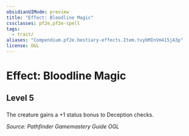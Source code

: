 ```yaml
---
obsidianUIMode: preview
title: "Effect: Bloodline Magic"
cssclasses: pf2e,pf2e-spell
tags:
  - trait/
aliases: "Compendium.pf2e.bestiary-effects.Item.tvybMInVm415jA3p"
license: OGL
---
```

# Effect: Bloodline Magic
## Level 5
### 






The creature gains a +1 status bonus to Deception checks.

*Source: Pathfinder Gamemastery Guide*
*OGL*